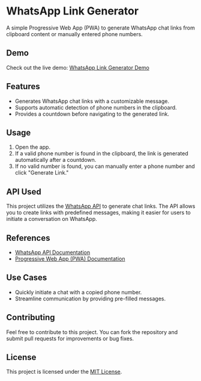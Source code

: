 # WhatsApp Link Generator

A simple Progressive Web App (PWA) to generate WhatsApp chat links from clipboard content or manually entered phone numbers.

## Demo

Check out the live demo: [WhatsApp Link Generator Demo](https://your-username.github.io/your-repository)

## Features

- Generates WhatsApp chat links with a customizable message.
- Supports automatic detection of phone numbers in the clipboard.
- Provides a countdown before navigating to the generated link.

## Usage

1. Open the app.
2. If a valid phone number is found in the clipboard, the link is generated automatically after a countdown.
3. If no valid number is found, you can manually enter a phone number and click "Generate Link."

## API Used

This project utilizes the [WhatsApp API](https://wa.me/) to generate chat links. The API allows you to create links with predefined messages, making it easier for users to initiate a conversation on WhatsApp.

## References

- [WhatsApp API Documentation](https://wa.me/)
- [Progressive Web App (PWA) Documentation](https://developer.mozilla.org/en-US/docs/Web/Progressive_web_apps)

## Use Cases

- Quickly initiate a chat with a copied phone number.
- Streamline communication by providing pre-filled messages.

## Contributing

Feel free to contribute to this project. You can fork the repository and submit pull requests for improvements or bug fixes.

## License

This project is licensed under the [MIT License](LICENSE).
